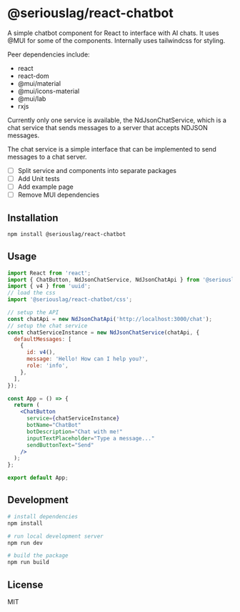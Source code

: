 # @seriouslag/react-chatbot

A simple chatbot component for React to interface with AI chats.
It uses @MUI for some of the components.
Internally uses tailwindcss for styling.

Peer dependencies include:

- react
- react-dom
- @mui/material
- @mui/icons-material
- @mui/lab
- rxjs

Currently only one service is available, the NdJsonChatService, which is a chat service that sends messages to a server that accepts NDJSON messages.

The chat service is a simple interface that can be implemented to send messages to a chat server.

- [ ] Split service and components into separate packages
- [ ] Add Unit tests
- [ ] Add example page
- [ ] Remove MUI dependencies

## Installation

```bash
npm install @seriouslag/react-chatbot
```

## Usage

```jsx
import React from 'react';
import { ChatButton, NdJsonChatService, NdJsonChatApi } from '@seriouslag/react-chatbot';
import { v4 } from 'uuid';
// load the css
import '@seriouslag/react-chatbot/css';

// setup the API
const chatApi = new NdJsonChatApi('http://localhost:3000/chat');
// setup the chat service
const chatServiceInstance = new NdJsonChatService(chatApi, {
  defaultMessages: [
    {
      id: v4(),
      message: 'Hello! How can I help you?',
      role: 'info',
    },
  ],
});

const App = () => {
  return (
    <ChatButton
      service={chatServiceInstance}
      botName="ChatBot"
      botDescription="Chat with me!"
      inputTextPlaceholder="Type a message..."
      sendButtonText="Send"
    />
  );
};

export default App;
```

## Development

```bash
# install dependencies
npm install
```

```bash
# run local development server
npm run dev
```

```bash
# build the package
npm run build
```

## License

MIT
